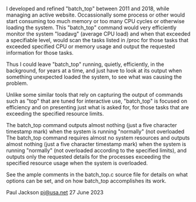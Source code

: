I developed and refined "batch_top" between 2011 and 2018, while
managing an active website.  Occassionally some process or other
would start consuming too much memory or too many CPU cycles or
otherwise loading the system.  This "batch_top" command would very
efficiently monitor the system "loadavg" (average CPU load) and when
that exceeded a specifiable level, would scan the tasks listed in
/proc for those tasks that exceeded specified CPU or memory usage
and output the requested information for those tasks.

Thus I could leave "batch_top" running, quietly, efficiently, in
the background, for years at a time, and just have to look at its
output when something unexpected loaded the system, to see what
was causing the problem.

Unlike some similar tools that rely on capturing the output
of commands such as "top" that are tuned for interactive use,
"batch_top" is focused on efficiency and on presenting just what
is asked for, for those tasks that are exceeding the specified
resource limits.

The batch_top command outputs almost nothing (just a five character
timestamp mark) when the system is running "normally" (not overloaded
The batch_top command requires almost no system resources and outputs
almost nothing (just a five character timestamp mark) when the system
is running "normally" (not overloaded according to the specified
limits), and outputs only the requested details for the processes
exceeding the specified resource usage when the system is overloaded.

See the ample comments in the batch_top.c source file for details on
what options can be set, and on how batch_top accomplishes its work.

Paul Jackson
pj@usa.net
27 June 2023
